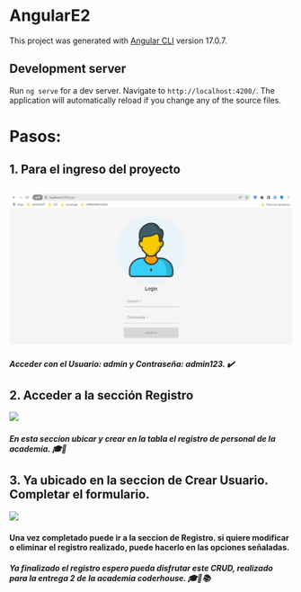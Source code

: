 # AngularE2

This project was generated with [Angular CLI](https://github.com/angular/angular-cli) version 17.0.7.

## Development server

Run `ng serve` for a dev server. Navigate to `http://localhost:4200/`. The application will automatically reload if you change any of the source files.

<h1>Pasos:</h1>
<h2>1. <strong>Para el ingreso del proyecto</strong> <h2>
<img src="./src/assets/img/login.png" width: 40%; height: 40% />
<h5>Acceder con el Usuario: admin y Contraseña: admin123. ✔️</h5>

<h2>2. <strong>Acceder a la sección Registro </strong> </h2>
<img src="../AngularE2/src/assets/img/registro.png" width: 40%; height: 40% />
<h5>En esta seccion ubicar y crear en la tabla el registro de personal de la academia. 🎓📜</h5>


<h2>3. <strong>Ya ubicado en la seccion de Crear Usuario. Completar el formulario.</strong></h2>
<img src="../AngularE2/src/assets/img/crearusuario.png" width: 40%; height: 40% />
<h4>Una vez completado puede ir a la seccion de Registro. si quiere modificar o eliminar el registro
realizado, puede hacerlo en las opciones señaladas.</h4>



<h5>Ya finalizado el registro espero pueda disfrutar este CRUD, realizado para la entrega 2 de 
la academia coderhouse. 🎓📜📚 </h5>
